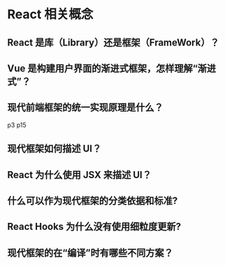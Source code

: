 # React 相关概念

## React 是库（Library）还是框架（FrameWork）？

## Vue 是构建用户界面的渐进式框架，怎样理解“渐进式”？

## 现代前端框架的统一实现原理是什么？

p3
p15

## 现代框架如何描述 UI？

## React 为什么使用 JSX 来描述 UI？

## 什么可以作为现代框架的分类依据和标准?

## React Hooks 为什么没有使用细粒度更新?

## 现代框架的在“编译”时有哪些不同方案？
